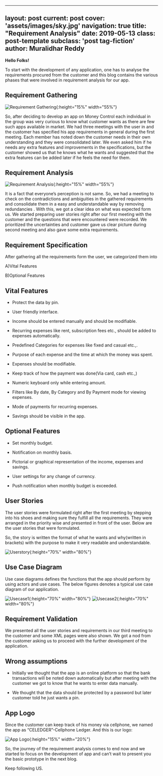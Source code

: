 
---
layout: post
current: post
cover: 'assets/images/sky.jpg'
navigation: true
title: "Requirement Analysis"
date: 2019-05-13
class: post-template
subclass: 'post tag-fiction'
author: Muralidhar Reddy
---


**Hello Folks!** 

To start with the development of any application, one has to analyse the requirements procured from the customer and this blog contains the various phases that were involved in requirement analysis for our app. 


## Requirement Gathering

![Requirement Gathering]({{site.baseurl}}/images/RG3.png "RG3"){:height="15%" width="55%"}

So, after deciding to develop an app on Money Control each individual in the group was very curious to know what customer wants as there are few such apps available in market. We had three meetings with the user in and the customer has specified his app requirements in general during the first meeting. Each member has noted down the customer needs in their own understanding and they were consolidated later. We even asked him if he needs any extra features and improvements in the specifications, but the customer showed us that he knows what he wants and suggested that the extra features can be added later if he feels the need for them.


## Requirement Analysis

![Requirement Analysis]({{site.baseurl}}/images/RA2.jpg "RA2"){:height="15%" width="55%"}

It is a fact that everyone’s perception is not same. So, we had a meeting to check on the contradictions and ambiguities in the gathered requirements and consolidate them in a easy and understandable way by removing redundancies . With this, we got a clear idea on what was expected form us. We started preparing user stories right after our first meeting with the customer and the questions that were encountered were recorded. We prioritized the uncertainties and customer gave us clear picture during second meeting and also gave some extra requirements.


## Requirement Specification

After gathering all the requirements form the user, we categorized them into 

A)Vital Features

B)Optional Features

## Vital Features

* Protect the data by pin.

* User friendly interface.

* Income should be entered manually and should be modifiable.

* Recurring expenses like rent, subscription fees etc., should be added to expenses automatically.

* Predefined Categories for expenses like fixed and casual etc.,.

* Purpose of each expense and the time at which the money was spent.

* Expenses should be modifiable.

* Keep track of how the payment was done(Via card, cash etc.,)

* Numeric keyboard only while entering amount.

* Filters like By date, By Category and By Payment mode for viewing expenses.

* Mode of payments for recurring expenses.

* Savings should be visible in the app.

## Optional Features

* Set monthly budget.

* Notification on monthly basis.

* Pictorial or graphical representation of the income, expenses and savings.

* User settings for any change of currency.

* Push notification when monthly budget is exceeded.

## User Stories

The user stories were formulated right after the first meeting by stepping into his shoes and making sure they fulfill all the requirements. They were arranged in the priority wise and presented in front of the user. Below are the user stories that were formulated.

So, the story is written the format of what he wants and why(written in brackets) with the purpose to make it very readable and understandable.

![Userstory]({{site.baseurl}}/images/Userstory1.jpg "USer Story"){:height="70%" width="80%"}



## Use Case Diagram  

Use case diagrams defines the functions that the app should perform by using actors and use cases. The below figures denotes a typical use case diagram of our application.

![Usecase1]({{site.baseurl}}/images/Usecase1.jpeg "USer Case diagram"){:height="70%" width="80%"}
![Usecase2]({{site.baseurl}}/images/Usecase2.jpeg "USer Case diagram expenses"){:height="70%" width="80%"}

## Requirement Validation

We presented all the user stories and requirements in our third meeting to the customer and some XML pages were also shown. We got a nod from the customer asking us to proceed with the further development of the application.

## Wrong assumptions

* Initially we thought that the app is an online platform so that the bank transactions will be noted down automatically but after meeting with the customer we got to know that he wants to enter data manually.

* We thought that the data should be protected by a password but later customer told he just wants a pin.

## App Logo

Since the customer can keep track of his money via cellphone, we named the app as “CELEDGER”-Cellphone Ledger. And this is our logo:

![App Logo]({{site.baseurl}}/images/Logo.png "App Logo"){:height="15%" width="20%"}


So, the journey of the requirement analysis comes to end now and we started to focus on the development of app and can’t wait to present you the basic prototype in the next blog. 

Keep following US.
